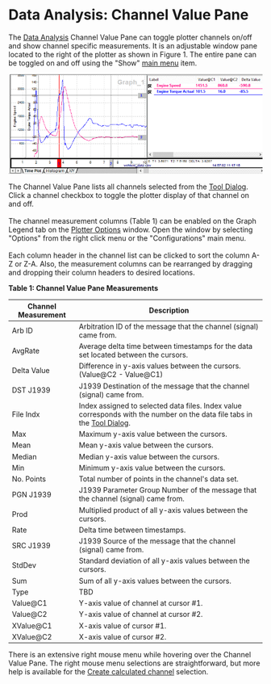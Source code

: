 # Data Analysis: Channel Value Pane

The [Data Analysis](data-analysis/) Channel Value Pane can toggle plotter channels on/off and show channel specific measurements. It is an adjustable window pane located to the right of the plotter as shown in Figure 1. The entire pane can be toggled on and off using the "Show" [main menu](data-analysis/data-analysis-main-menus-and-toolbar.md) item.

![Figure 1: The Channel Value Pane is located to the right of the plotter.](../../.gitbook/assets/spyDAChannelValuePane.gif)

The Channel Value Pane lists all channels selected from the [Tool Dialog](data-analysis-tool-dialog/). Click a channel checkbox to toggle the plotter display of that channel on and off.\
\
The channel measurement columns (Table 1) can be enabled on the Graph Legend tab on the [Plotter Options](data-analysis-plotter-area/data-analysis-plotter-options.md) window. Open the window by selecting "Options" from the right click menu or the "Configurations" main menu.\
\
Each column header in the channel list can be clicked to sort the column A-Z or Z-A. Also, the measurement columns can be rearranged by dragging and dropping their column headers to desired locations.

**Table 1: Channel Value Pane Measurements**

| Channel Measurement | Description                                                                                                                                            |
| ------------------- | ------------------------------------------------------------------------------------------------------------------------------------------------------ |
| Arb ID              | Arbitration ID of the message that the channel (signal) came from.                                                                                     |
| AvgRate             | Average delta time between timestamps for the data set located between the cursors.                                                                    |
| Delta Value         | Difference in y-axis values between the cursors. (Value@C2 - Value@C1)                                                                                 |
| DST J1939           | J1939 Destination of the message that the channel (signal) came from.                                                                                  |
| File Indx           | Index assigned to selected data files. Index value corresponds with the number on the data file tabs in the [Tool Dialog](data-analysis-tool-dialog/). |
| Max                 | Maximum y-axis value between the cursors.                                                                                                              |
| Mean                | Mean y-axis value between the cursors.                                                                                                                 |
| Median              | Median y-axis value between the cursors.                                                                                                               |
| Min                 | Minimum y-axis value between the cursors.                                                                                                              |
| No. Points          | Total number of points in the channel's data set.                                                                                                      |
| PGN J1939           | J1939 Parameter Group Number of the message that the channel (signal) came from.                                                                       |
| Prod                | Multiplied product of all y-axis values between the cursors.                                                                                           |
| Rate                | Delta time between timestamps.                                                                                                                         |
| SRC J1939           | J1939 Source of the message that the channel (signal) came from.                                                                                       |
| StdDev              | Standard deviation of all y-axis values between the cursors.                                                                                           |
| Sum                 | Sum of all y-axis values between the cursors.                                                                                                          |
| Type                | TBD                                                                                                                                                    |
| Value@C1            | Y-axis value of channel at cursor #1.                                                                                                                  |
| Value@C2            | Y-axis value of channel at cursor #2.                                                                                                                  |
| XValue@C1           | X-axis value of cursor #1.                                                                                                                             |
| XValue@C2           | X-axis value of cursor #2.                                                                                                                             |

There is an extensive right mouse menu while hovering over the Channel Value Pane. The right mouse menu selections are straightforward, but more help is available for the [Create calculated channel](data-analysis-tool-dialog/data-analysis-calculated-channels.md) selection.
